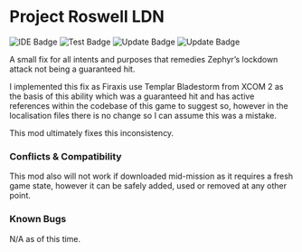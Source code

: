 # Project Roswell LDN

![IDE Badge](https://img.shields.io/badge/Development%20Enviroment%3A-Unreal%20Editor%2C%20IntelliJ%20%26%20VS-important)
![Test Badge](https://img.shields.io/badge/Tested%20With%3A-Win--64%20%7C%20Linux--64-success)
![Update Badge](https://img.shields.io/badge/Last%20Updated%3A-03%2F02%2F21-informational)
![Update Badge](https://img.shields.io/badge/Authored%20By%3A-Reece%20R.%20(Psyrr2)-inactive)

A small fix for all intents and purposes that remedies Zephyr’s lockdown attack not being a guaranteed hit.

I implemented this fix as Firaxis use Templar Bladestorm from XCOM 2 as the basis of this ability which was a guaranteed hit 
and has active references within the codebase of this game to suggest so, however in the localisation files there is no change
so I can assume this was a mistake.

This mod ultimately fixes this inconsistency. 

### Conflicts & Compatibility

This mod also will not work if downloaded mid-mission as it requires a fresh game state, however it can be safely added, used or removed
at any other point.

### Known Bugs

N/A as of this time.
